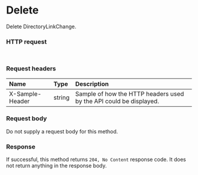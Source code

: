 # Delete

Delete DirectoryLinkChange.
### HTTP request
```http


```
### Request headers
| Name       | Type | Description|
|:---------------|:--------|:----------|
| X-Sample-Header  | string  | Sample of how the HTTP headers used by the API could be displayed.|

### Request body
Do not supply a request body for this method.


### Response
If successful, this method returns `204, No Content` response code. It does not return anything in the response body.


<!-- uuid: dc8110f4-83f5-4c3a-8dbc-65a05e94b8a8
2015-10-12 23:19:38 UTC -->